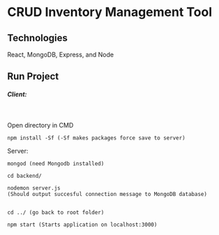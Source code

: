 

# CRUD Inventory Management Tool

## Technologies
  React, MongoDB, Express, and Node

## Run Project

<h5>Client:</h5> <br/>  

Open directory in CMD </br>
```
npm install -Sf (-Sf makes packages force save to server)
```



Server:  <br/>

```
mongod (need Mongodb installed)

cd backend/ 

nodemon server.js
(Should output succesful connection message to MongoDB database)


cd ../ (go back to root folder)

npm start (Starts application on localhost:3000)
```
<br/>
